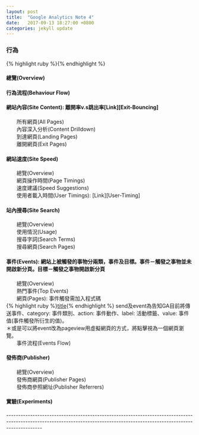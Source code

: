 ```yaml
---
layout: post
title:  "Google Analytics Note 4"
date:   2017-09-13 18:27:00 +0800
categories: jekyll update
---
```

<h3>行為</h3>
{% highlight ruby %}{% endhighlight %}
<h4>總覽(Overview)</h4>
<h4>行為流程(Behaviour Flow)</h4>
<h4>網站內容(Site Content): 離開率v.s跳出率[Link][Exit-Bouncing]</h4>
　　所有網頁(All Pages)<br>
　　內容深入分析(Content Drilldown)<br>
　　到達網頁(Landing Pages)<br>
　　離開網頁(Exit Pages)<br>
<h4>網站速度(Site Speed)</h4>
　　總覽(Overview)<br>
　　網頁操作時間(Page Timings)<br>
　　速度建議(Speed Suggestions)<br>
　　使用者載入時間(User Timings): [Link][User-Timing]<br>
<h4>站內搜尋(Site Search)</h4>
　　總覽(Overview)<br>
　　使用情況(Usage)<br>
　　搜尋字詞(Search Terms)<br>
　　搜尋網頁(Search Pages)<br>
<h4>事件(Events): 網站上被觸發的事物分兩類，事件及目標。事件－觸發之事物並未開啟新分頁。目標－觸發之事物開啟新分頁</h4>
　　總覽(Overview)<br>
　　熱門事件(Top Events)<br>
　　網頁(Pages): 事件觸發需加入程式碼<br>
{% highlight ruby %}<a href="example.com" onclick="ga('send', 'event', 'catagory', 'action', 'label', 'value')">title</a>{% endhighlight %}
send及event為告知GA目前將傳送事件、category: 事件類別、action: 事件動作、label: 活動標籤、value: 事件值(事件觸發所衍生的值)。<br>
＊或是可以將event改為pageview用虛擬網頁的方式，將點擊視為一個網頁瀏覽。<br>
　　事件流程(Events Flow)<br>
<h4>發佈商(Publisher)</h4>
　　總覽(Overview)<br>
　　發佈商網頁(Publisher Pages)<br>
　　發佈商參照網址(Publisher Referrers)<br>
<h4>實驗(Experiments)</h4>



---------------------------------------------------------------------------------------------------------------------------------------------------------------------------<br>

[Exit-Bouncing]:https://support.google.com/analytics/answer/2525491?hl=zh-Hant
[User-Timing]:https://developers.google.com/analytics/devguides/collection/analyticsjs/user-timings?hl=zh-tw